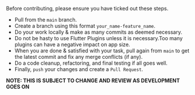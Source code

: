 Before contributing, please ensure you have ticked out these steps.

* Pull from the `main` branch.
* Create a branch using this format `your_name-feature_name`.
* Do your work locally & make as many commits as deemed necessary.
* Do not be hasty to use Flutter Plugins unless it is necessary.Too many plugins can have a
  negative impact on app size.
* When you are done & satisfied with your task, pull again from `main` to get the latest commit and
  fix any merge conflicts (if any).
* Do a code cleanup, refactoring, and final testing if all goes well.
* Finally, `push` your changes and create a `Pull Request`.

**NOTE: THIS IS SUBJECT TO CHANGE AND REVIEW AS DEVELOPMENT GOES ON**